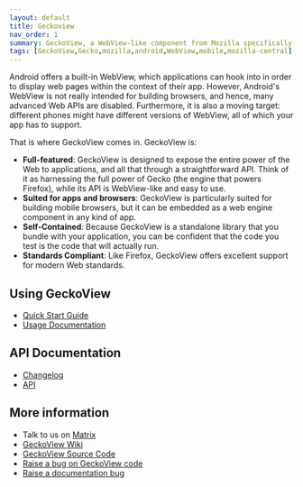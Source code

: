 ```yaml
---
layout: default
title: Geckoview
nav_order: 1
summary: GeckoView, a WebView-like component from Mozilla specifically designed for building Android browsers.
tags: [GeckoView,Gecko,mozilla,android,WebView,mobile,mozilla-central]
---
```


Android offers a built-in WebView, which applications can hook into in order to display web pages within the context of their app. However, Android's WebView is not really intended for building browsers, and hence, many advanced Web APIs are disabled. Furthermore, it is also a moving target: different phones might have different versions of WebView, all of which your app has to support.

That is where GeckoView comes in. GeckoView is:

- **Full-featured**: GeckoView is designed to expose the entire power of the Web to applications, and all that through a straightforward API. Think of it as harnessing the full power of Gecko (the engine that powers Firefox), while its API is WebView-like and easy to use.
- **Suited for apps and browsers**: GeckoView is particularly suited for building mobile browsers, but it can be embedded as a web engine component in any kind of app.
- **Self-Contained**: Because GeckoView is a standalone library that you bundle with your application, you can be confident that the code you test is the code that will actually run.
- **Standards Compliant**: Like Firefox, GeckoView offers excellent support for modern Web standards.

## Using GeckoView

* [Quick Start Guide](https://firefox-source-docs.mozilla.org/mobile/android/geckoview/consumer/geckoview-quick-start.html)
* [Usage Documentation](https://firefox-source-docs.mozilla.org/mobile/android/geckoview/consumer/index.html)

## API Documentation

* [Changelog](javadoc/mozilla-central/org/mozilla/geckoview/doc-files/CHANGELOG)
* [API](javadoc/mozilla-central/index.html)

## More information
* Talk to us on [Matrix](https://chat.mozilla.org/#/room/#geckoview:mozilla.org)
* [GeckoView Wiki][1]
* [GeckoView Source Code][2]
* [Raise a bug on GeckoView code][3]
* [Raise a documentation bug][4]

[1]:https://wiki.mozilla.org/Mobile/GeckoView
[2]:https://searchfox.org/mozilla-central/source/mobile/android/geckoview
[3]:https://bugzilla.mozilla.org/enter_bug.cgi?product=GeckoView
[4]:https://github.com/mozilla/geckoview/issues
